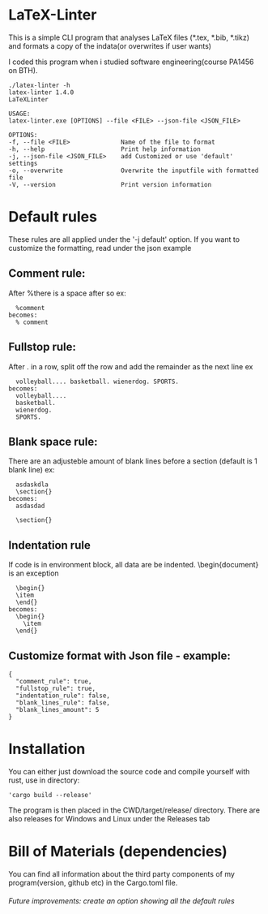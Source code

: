 # LaTeX-Linter
This is a simple CLI program that analyses LaTeX files (*.tex, *.bib, *.tikz) and formats a copy of the indata(or overwrites if user wants)

I coded this program when i studied software engineering(course PA1456 on BTH).
	
	./latex-linter -h
	latex-linter 1.4.0
	LaTeXLinter

	USAGE:
    latex-linter.exe [OPTIONS] --file <FILE> --json-file <JSON_FILE>

	OPTIONS:
    -f, --file <FILE>              Name of the file to format
    -h, --help                     Print help information
    -j, --json-file <JSON_FILE>    add Customized or use 'default' settings
    -o, --overwrite                Overwrite the inputfile with formatted file
    -V, --version                  Print version information

# Default rules 
These rules are all applied under the '-j default' option. If you want to customize the formatting, read under the json example
## Comment rule:
  After %there is a space after so 
  ex: 
  
  	  %comment
	becomes:
	  % comment
  
## Fullstop rule:
  After . in a row, split off the row and add the remainder as the next line
  ex
  
  	  volleyball.... basketball. wienerdog. SPORTS.
	becomes:
	  volleyball....
      basketball.
      wienerdog.
      SPORTS.
## Blank space rule:
  There are an adjusteble amount of blank lines before a section (default is 1 blank line)
  ex:
 
 	  asdaskdla
	  \section{}
	becomes:
	  asdasdad
	
	  \section{}
      
## Indentation rule
  If code is in environment block, all data are be indented. \begin{document} is an exception
  
  	  \begin{}
  	  \item
  	  \end{}
	becomes:
  	  \begin{}
  	    \item
  	  \end{}


## Customize format with Json file - example:

	{
 	  "comment_rule": true,
	  "fullstop_rule": true,
	  "indentation_rule": false,
 	  "blank_lines_rule": false,
	  "blank_lines_amount": 5
	}

	  
# Installation
You can either just download the source code and compile yourself with rust, use in directory:

	'cargo build --release' 
	
The program is then placed in the CWD/target/release/ directory. There are also releases for Windows and Linux under the Releases tab

# Bill of Materials (dependencies)
You can find all information about the third party components of my program(version, github etc) in the Cargo.toml file. 

###### Future improvements: create an option showing all the default rules
